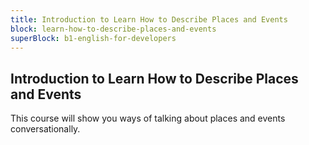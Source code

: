 ```yaml
---
title: Introduction to Learn How to Describe Places and Events
block: learn-how-to-describe-places-and-events
superBlock: b1-english-for-developers
---
```


## Introduction to Learn How to Describe Places and Events

This course will show you ways of talking about places and events conversationally.
